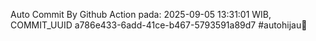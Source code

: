 Auto Commit By Github Action pada: 2025-09-05 13:31:01 WIB, COMMIT_UUID a786e433-6add-41ce-b467-5793591a89d7 #autohijau🗿

